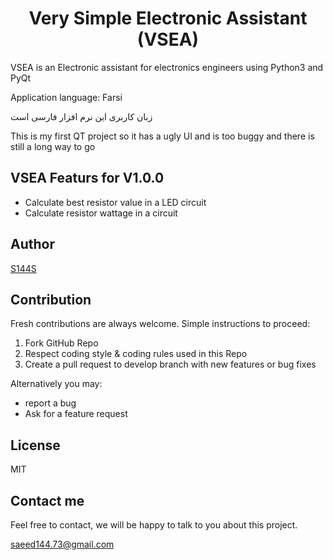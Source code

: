 <H1 align=center>Very Simple Electronic Assistant (VSEA)</H1>
VSEA is an Electronic assistant for electronics engineers using Python3 and PyQt

Application language: Farsi

زبان کاربری این نرم افزار فارسی است

This is my first QT project so it has a ugly UI and is too buggy and there is still a long way to go

<h2 align="left">VSEA Featurs for V1.0.0</h2>

- Calculate best resistor value in a LED circuit
- Calculate resistor wattage in a circuit


<h2 align="left">Author</h2>

[S144S](https://github.com/S144S/)

<h2 align="left">Contribution</h2>

Fresh contributions are always welcome. Simple instructions to proceed:
  1. Fork GitHub Repo
  2. Respect coding style & coding rules used in this Repo
  3. Create a pull request to develop branch with new features or bug fixes

Alternatively you may:
  - report a bug
  - Ask for a feature request

<h2 align="left">License</h2>

MIT

<h2 align="left">Contact me</h2>

Feel free to contact, we will be happy to talk to you about this project.

<saeed144.73@gmail.com>




